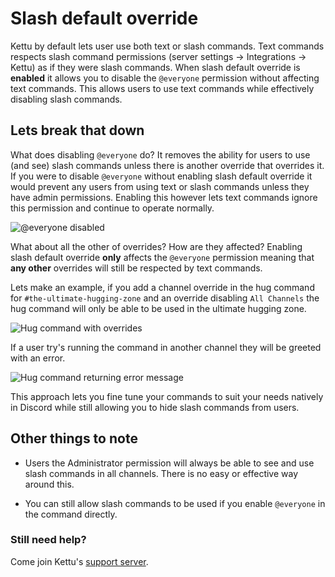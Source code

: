 # Slash default override

Kettu by default lets user use both text or slash commands. Text commands respects slash command permissions (server settings -> Integrations -> Kettu) as if they were slash commands. When slash default override is **enabled** it allows you to disable the `@everyone` permission without affecting text commands. This allows users to use text commands while effectively disabling slash commands. 

## Lets break that down

What does disabling `@everyone` do? It removes the ability for users to use (and see) slash commands unless there is another override that overrides it. If you were to disable `@everyone` without enabling slash default override it would prevent any users from using text or slash commands unless they have admin permissions. Enabling this however lets text commands ignore this permission and continue to operate normally.

![@everyone disabled](https://cdn.discordapp.com/attachments/1089370527518433282/1096855197961166979/Discord_2IpOQvpuXa.png)

What about all the other of overrides? How are they affected? Enabling slash default override **only** affects the `@everyone` permission meaning that **any other** overrides will still be respected by text commands.

Lets make an example, if you add a channel override in the hug command for `#the-ultimate-hugging-zone` and an override disabling `All Channels` the hug command will only be able to be used in the ultimate hugging zone.

![Hug command with overrides](https://cdn.discordapp.com/attachments/1089370527518433282/1096852389908201533/Discord_im912pjFYg.png)

If a user try's running the command in another channel they will be greeted with an error.

![Hug command returning error message](https://cdn.discordapp.com/attachments/1089370527518433282/1096852693982642206/Discord_EPuG666OSH.png)

This approach lets you fine tune your commands to suit your needs natively in Discord while still allowing you to hide slash commands from users.

## Other things to note

- Users the Administrator permission will always be able to see and use slash commands in all channels. There is no easy or effective way around this. 

- You can still allow slash commands to be used if you enable `@everyone` in the command directly.

### Still need help? 

Come join Kettu's [support server](https://discordapp.com/invite/4Bavumy).